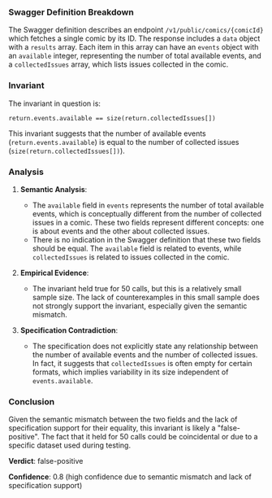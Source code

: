 ### Swagger Definition Breakdown

The Swagger definition describes an endpoint `/v1/public/comics/{comicId}` which fetches a single comic by its ID. The response includes a `data` object with a `results` array. Each item in this array can have an `events` object with an `available` integer, representing the number of total available events, and a `collectedIssues` array, which lists issues collected in the comic.

### Invariant

The invariant in question is:

`return.events.available == size(return.collectedIssues[])`

This invariant suggests that the number of available events (`return.events.available`) is equal to the number of collected issues (`size(return.collectedIssues[])`).

### Analysis

1. **Semantic Analysis**:
   - The `available` field in `events` represents the number of total available events, which is conceptually different from the number of collected issues in a comic. These two fields represent different concepts: one is about events and the other about collected issues.
   - There is no indication in the Swagger definition that these two fields should be equal. The `available` field is related to events, while `collectedIssues` is related to issues collected in the comic.

2. **Empirical Evidence**:
   - The invariant held true for 50 calls, but this is a relatively small sample size. The lack of counterexamples in this small sample does not strongly support the invariant, especially given the semantic mismatch.

3. **Specification Contradiction**:
   - The specification does not explicitly state any relationship between the number of available events and the number of collected issues. In fact, it suggests that `collectedIssues` is often empty for certain formats, which implies variability in its size independent of `events.available`.

### Conclusion

Given the semantic mismatch between the two fields and the lack of specification support for their equality, this invariant is likely a "false-positive". The fact that it held for 50 calls could be coincidental or due to a specific dataset used during testing.

**Verdict**: false-positive

**Confidence**: 0.8 (high confidence due to semantic mismatch and lack of specification support)
